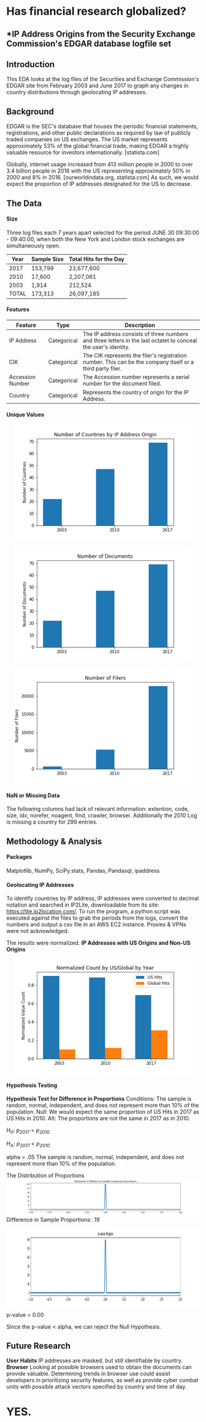 # Has financial research globalized?
## *IP Address Origins from the Security Exchange Commission's EDGAR database logfile set
## Introduction
This EDA looks at the log files of the Securities and Exchange Commission's EDGAR site from February 2003 and June 2017 to graph any changes in country distributions through geolocating IP addresses.

## Background
EDGAR is the SEC's database that houses the periodic financial statements, registrations, and other public declarations as required by law of publicly traded companies on US exchanges.  The US market represents approximately 53% of the global financial trade, making EDGAR a highly valuable resource for investors internationally. [statista.com] 

Globally, internet usage increased from 413 million people in 2000 to over 3.4 billion people in 2016 with the US representing approximately 50% in 2000 and 8% in 2016. [ourworldindata.org, statista.com] As such, we would expect the proportion of IP addresses designated for the US to decrease. 

## The Data
#### Size
Three log files each 7 years apart selected for the period JUNE 30 09:30:00 - 09:40:00, when both the New York and London stock exchanges are simultaneously open. 

Year | Sample Size | Total Hits for the Day  
---- | -------------- | -------------------
2017 | 153,799 | 23,677,600 
2010 | 17,600 | 2,207,061 
2003 | 1,914 |  212,524 
TOTAL | 173,313 | 26,097,185

#### Features

Feature | Type | Description
------- |----- | --------------
IP Address | Categorical | The IP address consists of three numbers and three letters in the last octatet to conceal the user's identity.
CIK | Categorical | The CIK represents the filer's registration number. This can be the company itself or a third party filer.
Accession Number | Categorical | The Accession number represents a serial number for the document filed. 
Country | Categorical | Represents the country of origin for the IP Address.

#### Unique Values

<p align="center">
  <img width="460" height="300" src="data/numco.png">
</p>
<p align="center">
  <img width="460" height="300" src="data/numdoc.png">
</p>
<p align="center">
  <img width="460" height="300" src="data/numfiler.png">
</p>

#### NaN or Missing Data
The following columns had lack of relevant information: extention, code, size, idx, norefer, noagent, find, crawler, browser.
Additionally the 2010 Log is missing a country for 299 entries.
## Methodology & Analysis
#### Packages
Matplotlib, NumPy, SciPy.stats, Pandas, Pandasql, ipaddress

#### Geolocating IP Addresses
To identify countries by IP address, IP addresses were converted to decimal notation and searched in IP2Lite, downloadable from its site: https://lite.ip2location.com/. To run the program, a python script was executed against the files to grab the periods from the logs, convert the numbers and output a csv file in an AWS EC2 instance. Proxies & VPNs were not acknowledged.

The results were normalized. 
**IP Addresses with US Origins and Non-US Origins**

<p align="center">
  <img width="460" height="300" src="data/USvGB.png">
</p>


#### Hypothesis Testing
**Hypothesis Test for Difference in Proportions**
Conditions: The sample is random, normal, independent, and does not represent more than 10% of the population.
Null: We would expect the same proportion of US Hits in 2017 as US Hits in 2010. 
Alt: The proportions are not the same in 2017 as in 2010.

H<sub>*0*</sub>: *p<sub>2017</sub>* = *p<sub>2010</sub>*  

H<sub>*A*</sub>: *p<sub>2017</sub>* < *p<sub>2010</sub>* 

alpha = .05
The sample is random, normal, independent, and does not represent more than 10% of the population.

The Distribution of Proportions
![alt](data/DistributionofDiff_Null.png)
Difference in Sample Proportions: .19

<p align="center">
  <img width="1000" height="200" src="data/p-value Region.png">
</p>

p-value = 0.00

Since the p-value < alpha, we can reject the Null Hypothesis. 

## Future Research
**User Habits** IP addresses are masked, but still identifiable by country.
**Browser** Looking at possible browsers used to obtain the documents can provide valuable. Determining trends in browser use could assist developers in prioritizing security features, as well as provide cyber combat units with possible attack vectors specified by country and time of day. 
# YES.

